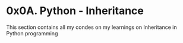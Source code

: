 # 0x0A. Python - Inheritance

This section contains all my condes on my learnings on Inheritance in Python programming
